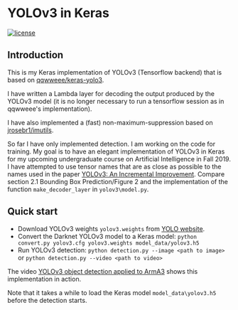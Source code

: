 # YOLOv3 in Keras

[![license](https://img.shields.io/github/license/mashape/apistatus.svg)](LICENSE)

## Introduction

This is my Keras implementation of YOLOv3 (Tensorflow backend) that is based on [qqwweee/keras-yolo3](https://github.com/qqwweee/keras-yolo3).

I have written a Lambda layer for decoding the output produced by the YOLOv3 model (it is no longer necessary to run a 
tensorflow session as in qqwweee's implementation). 

I have also implemented a (fast) non-maximum-suppression based on 
[jrosebr1/imutils](https://github.com/jrosebr1/imutils/blob/master/imutils/object_detection.py).

So far I have only implemented detection. I am working on the code for training. 
My goal is to have an elegant implementation of YOLOv3 in Keras for my upcoming 
undergraduate course on Artificial Intelligence in Fall 2019. I have attempted to use tensor names 
that are as close as possible to the names used in the paper 
[YOLOv3: An Incremental Improvement](https://pjreddie.com/media/files/papers/YOLOv3.pdf). Compare section 2.1 
Bounding Box Prediction/Figure 2 and the implementation of the function ```make_decoder_layer``` in 
```yolov3\model.py```. 

## Quick start

* Download YOLOv3 weights ```yolov3.weights``` from [YOLO website](https://pjreddie.com/media/files/yolov3.weights).
* Convert the Darknet YOLOv3 model to a Keras model:
```python convert.py yolov3.cfg yolov3.weights model_data/yolov3.h5```
* Run YOLOv3 detection: ```python detection.py --image <path to image>``` or 
```python detection.py --video <path to video>``` 

The video [YOLOv3 object detection applied to ArmA3](https://www.youtube.com/watch?v=Nrg5WcMN9lU) shows this implementation in action.

Note that it takes a while to load the Keras model ```model_data\yolov3.h5``` before the detection 
starts.  